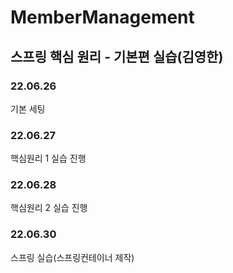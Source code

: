 # MemberManagement
## 스프링 핵심 원리 - 기본편 실습(김영한)
### 22.06.26
기본 세팅
### 22.06.27
핵심원리 1 실습 진행
### 22.06.28
핵심원리 2 실습 진행
### 22.06.30
스프링 실습(스프링컨테이너 제작)